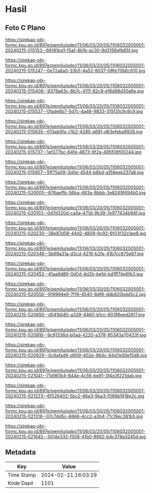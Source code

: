 # Hasil

## Foto C Plano

https://sirekap-obj-formc.kpu.go.id/897e/pemilu/pdpr/11/06/03/20/05/1106032005001-20240215-015153--69181bd1-f5af-4b1b-ac30-9d3156efb65f.jpg

https://sirekap-obj-formc.kpu.go.id/897e/pemilu/pdpr/11/06/03/20/05/1106032005001-20240215-015247--0e72a6a0-33b5-4a52-8037-08fe70b6c610.jpg

https://sirekap-obj-formc.kpu.go.id/897e/pemilu/pdpr/11/06/03/20/05/1106032005001-20240215-015408--9379a63c-8b7c-4111-82c9-e16d98d30a6e.jpg

https://sirekap-obj-formc.kpu.go.id/897e/pemilu/pdpr/11/06/03/20/05/1106032005001-20240215-015537--0fade6b7-5d7c-4a48-9833-315f31c9c6c9.jpg

https://sirekap-obj-formc.kpu.go.id/897e/pemilu/pdpr/11/06/03/20/05/1106032005001-20240215-015635--013ab0fa-c1b2-4285-a691-d63efeba9928.jpg

https://sirekap-obj-formc.kpu.go.id/897e/pemilu/pdpr/11/06/03/20/05/1106032005001-20240215-015737--1ef377bc-64fe-4873-9f2a-495f08f00244.jpg

https://sirekap-obj-formc.kpu.go.id/897e/pemilu/pdpr/11/06/03/20/05/1106032005001-20240215-015857--5ff75a09-3d0e-4544-b8bd-a158eeb237a8.jpg

https://sirekap-obj-formc.kpu.go.id/897e/pemilu/pdpr/11/06/03/20/05/1106032005001-20240215-020005--876aeffb-56ba-483a-8bbb-3e8249f494b0.jpg

https://sirekap-obj-formc.kpu.go.id/897e/pemilu/pdpr/11/06/03/20/05/1106032005001-20240215-020103--0d7d320d-ca5a-471d-9b39-7e977434b94f.jpg

https://sirekap-obj-formc.kpu.go.id/897e/pemilu/pdpr/11/06/03/20/05/1106032005001-20240215-020230--38e87d58-44d2-4809-9c92-6f03f32c1ee8.jpg

https://sirekap-obj-formc.kpu.go.id/897e/pemilu/pdpr/11/06/03/20/05/1106032005001-20240215-020346--5b69a31a-d3cd-4216-b2fe-41b7cc675e87.jpg

https://sirekap-obj-formc.kpu.go.id/897e/pemilu/pdpr/11/06/03/20/05/1106032005001-20240215-020452--41aa9d89-0d0d-4d2b-be1d-bd1ff74e6fb3.jpg

https://sirekap-obj-formc.kpu.go.id/897e/pemilu/pdpr/11/06/03/20/05/1106032005001-20240215-020556--919994e9-7f16-4540-8df8-ddb820bdd5c2.jpg

https://sirekap-obj-formc.kpu.go.id/897e/pemilu/pdpr/11/06/03/20/05/1106032005001-20240215-020650--d541bb85-a339-4460-b1cc-603f6eed26f7.jpg

https://sirekap-obj-formc.kpu.go.id/897e/pemilu/pdpr/11/06/03/20/05/1106032005001-20240215-020816--9c91336d-b0ad-4220-a378-85343a70423f.jpg

https://sirekap-obj-formc.kpu.go.id/897e/pemilu/pdpr/11/06/03/20/05/1106032005001-20240215-020929--0c9afad9-d909-402e-964c-94d7e00e15d8.jpg

https://sirekap-obj-formc.kpu.go.id/897e/pemilu/pdpr/11/06/03/20/05/1106032005001-20240215-021041--71d961b4-844e-4c56-be91-3f4e3f221dab.jpg

https://sirekap-obj-formc.kpu.go.id/897e/pemilu/pdpr/11/06/03/20/05/1106032005001-20240215-021223--6f526402-5bc2-46a3-9ba3-f066b1818e2c.jpg

https://sirekap-obj-formc.kpu.go.id/897e/pemilu/pdpr/11/06/03/20/05/1106032005001-20240215-021319--07c74d5c-8666-4cc2-a3b4-71c19ec381b5.jpg

https://sirekap-obj-formc.kpu.go.id/897e/pemilu/pdpr/11/06/03/20/05/1106032005001-20240215-021645--3014e332-f508-41b0-8692-b4c378a3245d.jpg


## Metadata

| Key        | Value               |
| ---------- | ------------------- |
| Time Stamp | 2024-02-21 16:03:29 |
| Kode Dapil | 1101                |



